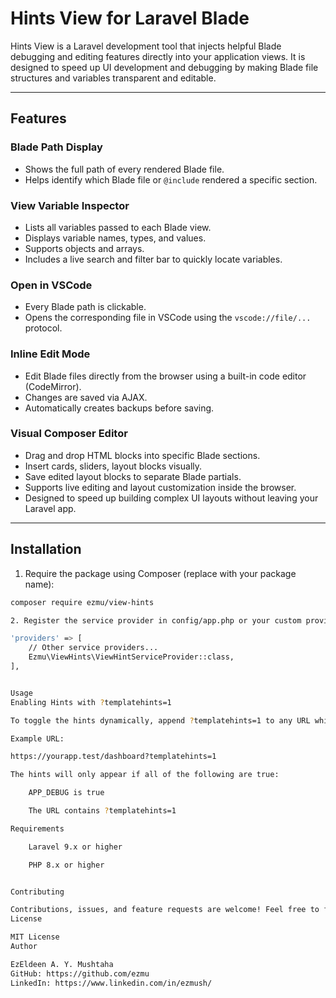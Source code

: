 # Hints View for Laravel Blade

Hints View is a Laravel development tool that injects helpful Blade debugging and editing features directly into your application views. It is designed to speed up UI development and debugging by making Blade file structures and variables transparent and editable.

---

## Features

### Blade Path Display
- Shows the full path of every rendered Blade file.
- Helps identify which Blade file or `@include` rendered a specific section.

### View Variable Inspector
- Lists all variables passed to each Blade view.
- Displays variable names, types, and values.
- Supports objects and arrays.
- Includes a live search and filter bar to quickly locate variables.

### Open in VSCode
- Every Blade path is clickable.
- Opens the corresponding file in VSCode using the `vscode://file/...` protocol.

### Inline Edit Mode
- Edit Blade files directly from the browser using a built-in code editor (CodeMirror).
- Changes are saved via AJAX.
- Automatically creates backups before saving.

### Visual Composer Editor
- Drag and drop HTML blocks into specific Blade sections.
- Insert cards, sliders, layout blocks visually.
- Save edited layout blocks to separate Blade partials.
- Supports live editing and layout customization inside the browser.
- Designed to speed up building complex UI layouts without leaving your Laravel app.

---

## Installation

1. Require the package using Composer (replace with your package name):

```bash
composer require ezmu/view-hints

2. Register the service provider in config/app.php or your custom providers array:

'providers' => [
    // Other service providers...
    Ezmu\ViewHints\ViewHintServiceProvider::class,
],


Usage
Enabling Hints with ?templatehints=1

To toggle the hints dynamically, append ?templatehints=1 to any URL while logged in as an admin user.

Example URL:

https://yourapp.test/dashboard?templatehints=1

The hints will only appear if all of the following are true:

    APP_DEBUG is true

    The URL contains ?templatehints=1

Requirements

    Laravel 9.x or higher

    PHP 8.x or higher


Contributing

Contributions, issues, and feature requests are welcome! Feel free to fork and submit pull requests.
License

MIT License
Author

EzEldeen A. Y. Mushtaha
GitHub: https://github.com/ezmu
LinkedIn: https://www.linkedin.com/in/ezmush/
